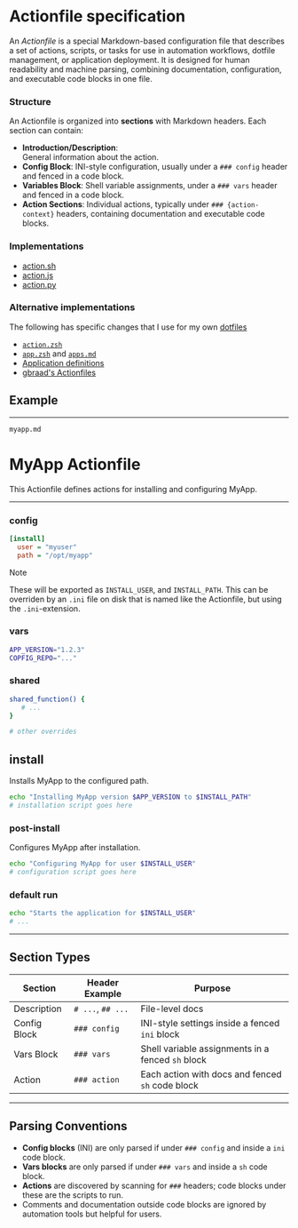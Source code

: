 # Actionfile specification


An _Actionfile_ is a special Markdown-based configuration file that describes a set of actions, scripts, or tasks for use in automation workflows, dotfile management, or application deployment. It is designed for human readability and machine parsing, combining documentation, configuration, and executable code blocks in one file.


### Structure

An Actionfile is organized into **sections** with Markdown headers. Each section can contain:

  - **Introduction/Description**:  
    General information about the action.
  - **Config Block**:
    INI-style configuration, usually under a `### config` header and fenced in a code block.
  - **Variables Block**:
    Shell variable assignments, under a `### vars` header and fenced in a code block.
  - **Action Sections**:
    Individual actions, typically under `### {action-context}` headers, containing documentation and executable code blocks.


### Implementations

  - [action.sh](https://github.com/actionfile/action.sh)
  - [action.js](https://github.com/actionfile/action.js)
  - [action.py](https://github.com/actionfile/action.py)


### Alternative implementations

The following has specific changes that I use for my own [dotfiles](https://dotfiles.gbraad.nl)

  - [`action.zsh`](https://github.com/gbraad-dotfiles/upstream/blob/main/zsh/.zshrc.d/action.zsh)
  - [`app.zsh`](https://github.com/gbraad-dotfiles/upstream/blob/main/zsh/.zshrc.d/app.zsh) and [`apps.md`](https://github.com/gbraad-dotfiles/applications/blob/main/apps.md)
  - [Application definitions](https://github.com/gbraad-dotfiles/applications)
  - [gbraad's Actionfiles](https://github.com/gbraad-dotfiles/actionfiles)


## Example

---
`myapp.md`
# MyApp Actionfile

This Actionfile defines actions for installing and configuring MyApp.

---

### config
```ini
[install]
  user = "myuser"
  path = "/opt/myapp"
```

> [!NOTE]
> These will be exported as `INSTALL_USER`, and `INSTALL_PATH`. This can be overriden by an `.ini` file on disk that is named like the Actionfile, but using the `.ini`-extension.


### vars
```sh
APP_VERSION="1.2.3"
COPFIG_REPO="..."
```

### shared
```sh
shared_function() {
   # ...
}

# other overrides
```

## install

Installs MyApp to the configured path.

```sh
echo "Installing MyApp version $APP_VERSION to $INSTALL_PATH"
# installation script goes here
```

### post-install

Configures MyApp after installation.

```sh
echo "Configuring MyApp for user $INSTALL_USER"
# configuration script goes here
```

### default run
```sh
echo "Starts the application for $INSTALL_USER"
# ...
```

---

## Section Types

| Section      | Header Example     | Purpose                                           |
|--------------|--------------------|---------------------------------------------------|
| Description  | `# ...`, `## ...`  | File-level docs                                   |
| Config Block | `### config`       | INI-style settings inside a fenced `ini` block    |
| Vars Block   | `### vars`         | Shell variable assignments in a fenced `sh` block |
| Action       | `### action`       | Each action with docs and fenced `sh` code block  |

---

## Parsing Conventions

  - **Config blocks** (INI) are only parsed if under `### config` and inside a <code>ini</code> code block.
  - **Vars blocks** are only parsed if under `### vars` and inside a <code>sh</code> code block.
  - **Actions** are discovered by scanning for `###` headers; code blocks under these are the scripts to run.
  - Comments and documentation outside code blocks are ignored by automation tools but helpful for users.
